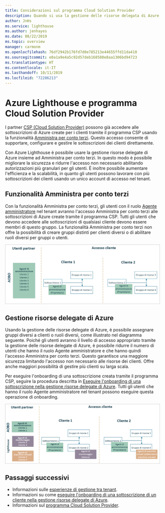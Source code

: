 ```yaml
---
title: Considerazioni sul programma Cloud Solution Provider
description: Quando si usa la gestione delle risorse delegata di Azure, è importante considerare sicurezza e controllo di accesso.
author: JnHs
ms.service: lighthouse
ms.author: jenhayes
ms.date: 08/22/2019
ms.topic: overview
manager: carmonm
ms.openlocfilehash: 76df2942b176fd7d0e785213e44655ffd11da410
ms.sourcegitcommit: e0a1a9e4a5c92d57deb168580e8aa1306bd94723
ms.translationtype: HT
ms.contentlocale: it-IT
ms.lasthandoff: 10/11/2019
ms.locfileid: "72286213"
---
```

# <a name="azure-lighthouse-and-the-cloud-solution-provider-program"></a>Azure Lighthouse e programma Cloud Solution Provider

I partner [CSP (Cloud Solution Provider)](https://docs.microsoft.com/partner-center/csp-overview) possono già accedere alle sottoscrizioni di Azure create per i clienti tramite il programma CSP usando la funzionalità [Amministra per conto terzi](https://channel9.msdn.com/Series/cspdev/Module-11-Admin-On-Behalf-Of-AOBO). Questo accesso consente di supportare, configurare e gestire le sottoscrizioni dei clienti direttamente.

Con Azure Lighthouse è possibile usare la gestione risorse delegate di Azure insieme ad Amministra per conto terzi. In questo modo è possibile migliorare la sicurezza e ridurre l'accesso non necessario abilitando autorizzazioni più granulari per gli utenti. È inoltre possibile aumentare l'efficienza e la scalabilità, in quanto gli utenti possono lavorare con più sottoscrizioni dei clienti usando un unico account di accesso nel tenant.

## <a name="administer-on-behalf-of-aobo"></a>Funzionalità Amministra per conto terzi

Con la funzionalità Amministra per conto terzi, gli utenti con il ruolo [Agente amministratore](https://docs.microsoft.com/partner-center/permissions-overview#manage-commercial-transactions-in-partner-center-azure-ad-and-csp-roles) nel tenant avranno l'accesso Amministra per conto terzi alle sottoscrizioni di Azure create tramite il programma CSP. Tutti gli utenti che devono accedere alle sottoscrizioni di qualsiasi cliente devono essere membri di questo gruppo. La funzionalità Amministra per conto terzi non offre la possibilità di creare gruppi distinti per clienti diversi o di abilitare ruoli diversi per gruppi o utenti.

![Gestione dei tenant tramite la funzionalità Amministra per conto terzi](../media/csp-1.jpg)

## <a name="azure-delegated-resource-management"></a>Gestione risorse delegate di Azure

Usando la gestione delle risorse delegate di Azure, è possibile assegnare gruppi diversi a clienti o ruoli diversi, come illustrato nel diagramma seguente. Poiché gli utenti avranno il livello di accesso appropriato tramite la gestione delle risorse delegate di Azure, è possibile ridurre il numero di utenti che hanno il ruolo Agente amministratore e che hanno quindi l'accesso Amministra per conto terzi. Questo garantisce una maggiore sicurezza limitando l'accesso non necessario alle risorse dei clienti. Offre anche maggiori possibilità di gestire più clienti su larga scala.

Per eseguire l'onboarding di una sottoscrizione creata tramite il programma CSP, seguire la procedura descritta in [Eseguire l'onboarding di una sottoscrizione nella gestione risorse delegate di Azure](../how-to/onboard-customer.md). Tutti gli utenti che hanno il ruolo Agente amministratore nel tenant possono eseguire questa operazione di onboarding.

![Gestione dei tenant tramite la funzionalità Amministra per conto terzi e la gestione risorse delegate di Azure](../media/csp-2.jpg)

## <a name="next-steps"></a>Passaggi successivi

- Informazioni sulle [esperienze di gestione tra tenant](cross-tenant-management-experience.md).
- Informazioni su come [eseguire l'onboarding di una sottoscrizione di un cliente nella gestione risorse delegate di Azure](../how-to/onboard-customer.md).
- Informazioni sul [programma Cloud Solution Provider](https://docs.microsoft.com/partner-center/csp-overview).
